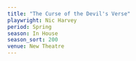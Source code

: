 ```yaml
---
title: "The Curse of the Devil's Verse"
playwright: Nic Harvey
period: Spring
season: In House
season_sort: 200
venue: New Theatre
---
```

